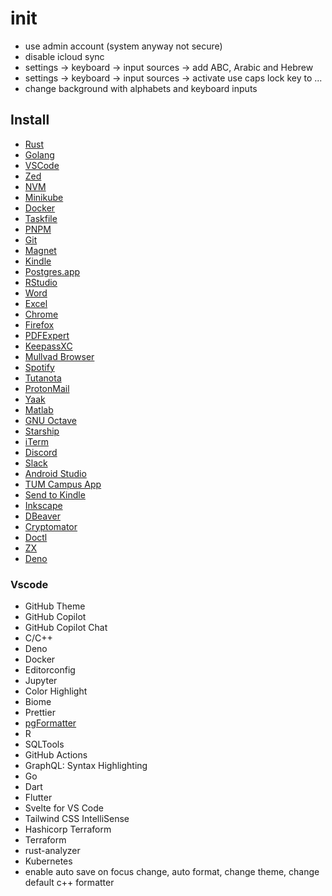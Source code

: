 # init
- use admin account (system anyway not secure)
- disable icloud sync
- settings -> keyboard -> input sources -> add ABC, Arabic and Hebrew
- settings -> keyboard -> input sources -> activate use caps lock key to ...
- change background with alphabets and keyboard inputs

## Install
- [Rust](https://www.rust-lang.org/learn/get-started)
- [Golang](https://go.dev/doc/install)
- [VSCode](https://code.visualstudio.com/download)
- [Zed](https://zed.dev/)
- [NVM](https://github.com/nvm-sh/nvm)
- [Minikube](https://minikube.sigs.k8s.io/docs/start/)
- [Docker](https://www.docker.com/products/docker-desktop/)
- [Taskfile](https://taskfile.dev/installation/)
- [PNPM](https://pnpm.io/installation)
- [Git](https://git-scm.com/downloads)
- [Magnet](https://apps.apple.com/gb/app/magnet/id441258766)
- [Kindle](https://apps.apple.com/de/app/kindle/id302584613)
- [Postgres.app](https://postgresapp.com/)
- [RStudio](https://posit.co/download/rstudio-desktop/)
- [Word](https://apps.apple.com/us/app/microsoft-word/id586447913)
- [Excel](https://apps.apple.com/de/app/microsoft-excel/id586683407)
- [Chrome](https://www.google.com/chrome/)
- [Firefox](https://www.mozilla.org/en-GB/firefox/new/)
- [PDFExpert](https://pdfexpert.com/de)
- [KeepassXC](https://keepassxc.org/)
- [Mullvad Browser](https://mullvad.net/en/browser)
- [Spotify](https://www.spotify.com/de-en/download/other/)
- [Tutanota](https://tuta.com/blog/desktop-clients-tutanota)
- [ProtonMail](https://proton.me/mail)
- [Yaak](https://yaak.app/)
- [Matlab](https://de.mathworks.com/products/matlab/student.html)
- [GNU Octave](https://octave.org/download)
- [Starship](https://starship.rs/)
- [iTerm](https://iterm2.com/)
- [Discord](https://discord.com/download)
- [Slack](https://slack.com/intl/en-gb/downloads/mac)
- [Android Studio](https://developer.android.com/studio)
- [TUM Campus App](https://www.tum.app/)
- [Send to Kindle](https://www.amazon.com/sendtokindle/mac)
- [Inkscape](https://inkscape.org/release/inkscape-1.3.2/)
- [DBeaver](https://dbeaver.io/download/)
- [Cryptomator](https://cryptomator.org/)
- [Doctl](https://docs.digitalocean.com/reference/doctl/how-to/install/)
- [ZX](https://github.com/google/zx)
- [Deno](https://deno.com/)

### Vscode
- GitHub Theme
- GitHub Copilot
- GitHub Copilot Chat
- C/C++
- Deno
- Docker
- Editorconfig
- Jupyter
- Color Highlight
- Biome
- Prettier
- [pgFormatter](https://github.com/darold/pgFormatter/releases)
- R
- SQLTools
- GitHub Actions
- GraphQL: Syntax Highlighting
- Go
- Dart
- Flutter
- Svelte for VS Code
- Tailwind CSS IntelliSense
- Hashicorp Terraform
- Terraform
- rust-analyzer
- Kubernetes
- enable auto save on focus change, auto format, change theme, change default c++ formatter
